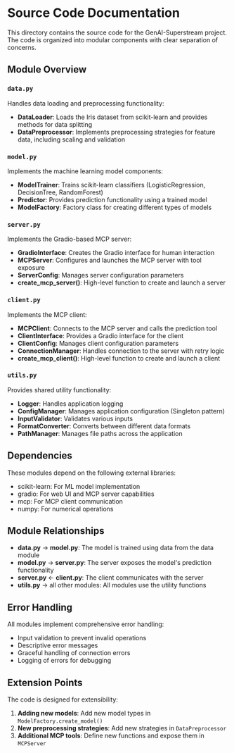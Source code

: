 # Source Code Documentation

This directory contains the source code for the GenAI-Superstream project. The code is organized into modular components with clear separation of concerns.

## Module Overview

### `data.py`

Handles data loading and preprocessing functionality:

- **DataLoader**: Loads the Iris dataset from scikit-learn and provides methods for data splitting
- **DataPreprocessor**: Implements preprocessing strategies for feature data, including scaling and validation

### `model.py`

Implements the machine learning model components:

- **ModelTrainer**: Trains scikit-learn classifiers (LogisticRegression, DecisionTree, RandomForest)
- **Predictor**: Provides prediction functionality using a trained model
- **ModelFactory**: Factory class for creating different types of models

### `server.py`

Implements the Gradio-based MCP server:

- **GradioInterface**: Creates the Gradio interface for human interaction
- **MCPServer**: Configures and launches the MCP server with tool exposure
- **ServerConfig**: Manages server configuration parameters
- **create_mcp_server()**: High-level function to create and launch a server

### `client.py`

Implements the MCP client:

- **MCPClient**: Connects to the MCP server and calls the prediction tool
- **ClientInterface**: Provides a Gradio interface for the client
- **ClientConfig**: Manages client configuration parameters
- **ConnectionManager**: Handles connection to the server with retry logic
- **create_mcp_client()**: High-level function to create and launch a client

### `utils.py`

Provides shared utility functionality:

- **Logger**: Handles application logging
- **ConfigManager**: Manages application configuration (Singleton pattern)
- **InputValidator**: Validates various inputs
- **FormatConverter**: Converts between different data formats
- **PathManager**: Manages file paths across the application

## Dependencies

These modules depend on the following external libraries:

- scikit-learn: For ML model implementation
- gradio: For web UI and MCP server capabilities
- mcp: For MCP client communication
- numpy: For numerical operations

## Module Relationships

- **data.py** → **model.py**: The model is trained using data from the data module
- **model.py** → **server.py**: The server exposes the model's prediction functionality
- **server.py** ← **client.py**: The client communicates with the server
- **utils.py** → all other modules: All modules use the utility functions

## Error Handling

All modules implement comprehensive error handling:

- Input validation to prevent invalid operations
- Descriptive error messages
- Graceful handling of connection errors
- Logging of errors for debugging

## Extension Points

The code is designed for extensibility:

1. **Adding new models**: Add new model types in `ModelFactory.create_model()`
2. **New preprocessing strategies**: Add new strategies in `DataPreprocessor`
3. **Additional MCP tools**: Define new functions and expose them in `MCPServer`